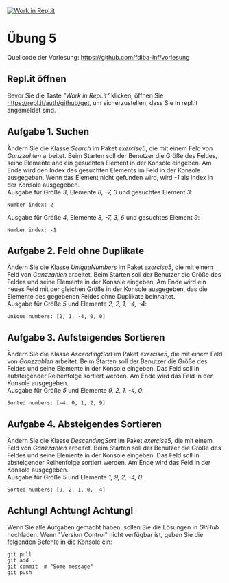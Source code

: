 [![Work in Repl.it](https://classroom.github.com/assets/work-in-replit-14baed9a392b3a25080506f3b7b6d57f295ec2978f6f33ec97e36a161684cbe9.svg)](https://classroom.github.com/online_ide?assignment_repo_id=3519885&assignment_repo_type=AssignmentRepo)
# Übung 5
Quellcode der Vorlesung: https://github.com/fdiba-inf/vorlesung
## Repl.it öffnen
Bevor Sie die Taste _"Work in Repl.it"_ klicken, öffnen Sie https://repl.it/auth/github/get, um sicherzustellen, dass Sie in repl.it angemeldet sind.
## Aufgabe 1. Suchen
Ändern Sie die Klasse _Search_ im Paket _exercise5_, die mit einem Feld von _Ganzzahlen_ arbeitet.
Beim Starten soll der Benutzer die Größe des Feldes, seine Elemente and ein gesuchtes Element in der Konsole eingeben.
Am Ende wird den Index des gesuchten Elements im Feld in der Konsole ausgegeben. 
Wenn das Element nicht gefunden wird, wird _-1_ als Index in der Konsole ausgegeben. <br>
Ausgabe für Größe _3_, Elemente _8, -7, 3_ und gesuchtes Element _3_:
```
Number index: 2
```
Ausgabe für Größe _4_, Elemente _8, -7, 3, 6_ und gesuchtes Element _9_:
```
Number index: -1
```
## Aufgabe 2. Feld ohne Duplikate
Ändern Sie die Klasse _UniqueNumbers_ im Paket _exercise5_, die mit einem Feld von _Ganzzahlen_ arbeitet.
Beim Starten soll der Benutzer die Größe des Feldes und seine Elemente in der Konsole eingeben.
Am Ende wird ein neues Feld mit der gleichen Größe in der Konsole ausgegeben, das die Elemente des gegebenen Feldes ohne Duplikate beinhaltet. <br>
Ausgabe für Größe _5_ und Elemente _2, 2, 1, -4, -4_:
```
Unique numbers: [2, 1, -4, 0, 0]
```
## Aufgabe 3. Aufsteigendes Sortieren
Ändern Sie die Klasse _AscendingSort_ im Paket _exercise5_, die mit einem Feld von _Ganzzahlen_ arbeitet.
Beim Starten soll der Benutzer die Größe des Feldes und seine Elemente in der Konsole eingeben.
Das Feld soll in aufsteigender Reihenfolge sortiert werden.
Am Ende wird das Feld in der Konsole ausgegeben. <br>
Ausgabe für Größe _5_ und Elemente _9, 2, 1, -4, 0_:
```
Sorted numbers: [-4, 0, 1, 2, 9]
```
## Aufgabe 4. Absteigendes Sortieren
Ändern Sie die Klasse _DescendingSort_ im Paket _exercise5_, die mit einem Feld von _Ganzzahlen_ arbeitet.
Beim Starten soll der Benutzer die Größe des Feldes und seine Elemente in der Konsole eingeben.
Das Feld soll in absteigender Reihenfolge sortiert werden.
Am Ende wird das Feld in der Konsole ausgegeben. <br>
Ausgabe für Größe _5_ und Elemente _1, 9, 2, -4, 0_:
```
Sorted numbers: [9, 2, 1, 0, -4]
```
## Achtung! Achtung! Achtung!
Wenn Sie alle Aufgaben gemacht haben, sollen Sie die Lösungen in _GitHub_ hochladen. 
Wenn "Version Control" nicht verfügbar ist, geben Sie die folgenden Befehle in die Konsole ein:
``` 
git pull
git add .
git commit -m "Some message"
git push
``` 
